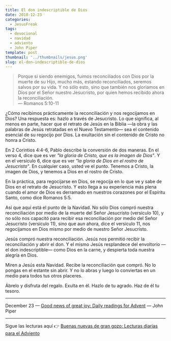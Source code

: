 ```yaml
---
title: El don indescriptible de Dios
date: 2018-12-23
categories:
  - JesusFreak
tags:
  - devocional
  - navidad
  - adviento
  - John Piper
template: post
thumbnail: '../thumbnails/jesus.png'
slug: el-don-indescriptible-de-dios
---
```


> Porque si siendo enemigos, fuimos reconciliados con Dios por la muerte de su Hijo, mucho más, estando reconciliados, seremos salvos por su vida. Y no sólo esto, sino que también nos gloriamos en Dios por el Señor nuestro Jesucristo, por quien hemos recibido ahora la reconciliación.<br>
> — Romanos 5:10-11

¿Cómo recibimos prácticamente la reconciliación y nos regocijamos en Dios? Una respuesta es: hazlo a través de Jesucristo. Lo que significa, al menos en parte, hacer que el retrato de Jesús en la Biblia —la obra y las palabras de Jesús retratadas en el Nuevo Testamento— sea el contenido esencial de su regocijo por Dios. La exultación sin el contenido de Cristo no honra a Cristo.

En 2 Corintios 4:4-6, Pablo describe la conversión de dos maneras. En el verso 4, dice que es ver *"la gloria de Cristo, que es la imagen de Dios"*. Y en el versículo 6, dice que es ver *"la gloria de Dios en el rostro de Jesucristo"*. En cualquier caso, usted ve el punto. Tenemos a Cristo, la imagen de Dios, y tenemos a Dios en el rostro de Cristo.

En la práctica, para regocijarse en Dios, se regocija en lo que ve y sabe de Dios en el retrato de Jesucristo. Y esto llega a su experiencia más plena cuando el amor de Dios es derramado en nuestros corazones por el Espíritu Santo, como dice Romanos 5:5.

Así que aquí está el punto de la Navidad. No sólo Dios compró nuestra reconciliación por medio de la muerte del Señor Jesucristo (versículo 10), y no sólo nos capacitó para recibir esa reconciliación por medio del Señor Jesucristo (versículo 11), sino que aun ahora, dice el versículo 11, nos regocijamos en Dios mismo por medio de nuestro Señor Jesucristo.

Jesús compró nuestra reconciliación. Jesús nos permitió recibir la reconciliación y abrir el don. Y el mismo Jesús resplandece del envoltorio —el don indescriptible— como Dios en la carne, y despierta toda nuestra alegría en Dios.

Miren a Jesús esta Navidad. Recibe la reconciliación que compró. No lo pongas en el estante sin abrir. Y no lo abras y luego lo conviertas en un medio para todos tus otros placeres.

Ábrelo y disfruta del regalo. Exulta en él. Hazlo de tu agrado. Haz de él tu tesoro.

---

December 23 — [Good news of great joy: Daily readings for Advent](https://www.desiringgod.org/books/good-news-of-great-joy) — John Piper

---

Sigue las lecturas aquí 👉 [Buenas nuevas de gran gozo: Lecturas diarias para el Adviento](/buenas-nuevas-de-gran-gozo-lecturas-diarias-para-adviento)